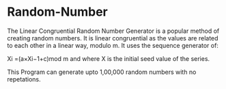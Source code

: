 # Random-Number

The Linear Congruential Random Number Generator is a popular method of creating random numbers. It is linear congruential as the values are related to each other in a linear way, modulo m. It uses the sequence generator of:

Xi =(a×Xi−1+c)mod m and where X is the initial seed value of the series. 

This Program can generate upto 1,00,000 random numbers with no repetations.
